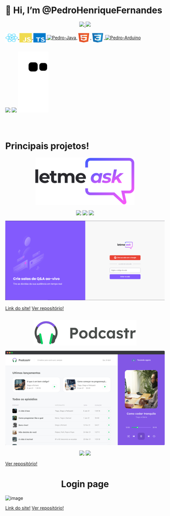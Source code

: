 <h1>👋 Hi, I’m @PedroHenriqueFernandes</h1>
<div align="center">
  <a href="https://github.com/PedroHenriqueFernandes">
  <img height="180em" src="https://github-readme-stats.vercel.app/api?username=PedroHenriqueFernandes&show_icons=true&theme=dark&include_all_commits=true&count_private=true"/>
  <img height="180em" src="https://github-readme-stats.vercel.app/api/top-langs/?username=PedroHenriqueFernandes&layout=compact&langs_count=7&theme=dark"/>
</div>
  
  <div style="display: inline_block"><br>
  <img align="center" alt="Pedro-React" height="30" width="40" src="https://raw.githubusercontent.com/devicons/devicon/master/icons/react/react-original.svg">
  <img align="center" alt="Pedro-Js" height="30" width="40" src="https://raw.githubusercontent.com/devicons/devicon/master/icons/javascript/javascript-plain.svg">
  <img align="center" alt="Pedro-Ts" height="30" width="40" src="https://raw.githubusercontent.com/devicons/devicon/master/icons/typescript/typescript-plain.svg">
  <img align="center" alt="Pedro-Java" height="30" width="40" src="https://cdn.jsdelivr.net/gh/devicons/devicon/icons/c/c-original.svg">
  <img align="center" alt="Pedro-HTML" height="30" width="40" src="https://raw.githubusercontent.com/devicons/devicon/master/icons/html5/html5-original.svg">
  <img align="center" alt="Pedro-CSS" height="30" width="40" src="https://raw.githubusercontent.com/devicons/devicon/master/icons/css3/css3-original.svg">
  <img align="center" alt="Pedro-Arduino" height="30" width="40" src="https://cdn.jsdelivr.net/gh/devicons/devicon/icons/arduino/arduino-original.svg">
</div>
  
  ##
  
 <div> 
   
  <a href = "mailto:pedro.h.fernandes752@gmail.com"><img src="https://img.shields.io/badge/Gmail-D14836?style=for-the-badge&logo=gmail&logoColor=white" target="_blank"></a>
  <a href="https://www.linkedin.com/in/pedro-h-fernandes752/" target="_blank"><img src="https://img.shields.io/badge/-LinkedIn-%230077B5?style=for-the-badge&logo=linkedin&logoColor=white" target="_blank"></a> 
   ![Snake animation](https://github.com/PedroHenriqueFernandes/PedroHenriqueFernandes/blob/output/github-contribution-grid-snake.svg)
</div>

##

<br>

<h1>Principais projetos!</h1>

<p align="center">
  <img src="https://github.com/PedroHenriqueFernandes/letmeask/blob/main/src/assets/images/logo.svg" />
</p>

<p align="center"> 
  <img src="https://camo.githubusercontent.com/817ba52ec6ada583ac3dd92266ed934824b85a06c027cdb85526fda41f4c6d64/68747470733a2f2f696d672e736869656c64732e696f2f7374617469632f76313f6c6162656c3d4e4c57266d6573736167653d303626636f6c6f723d383235374535266c6162656c436f6c6f723d303030303030">
  <img src="https://camo.githubusercontent.com/44c6816fb8a9ba2852c6d1dc8f38260a88912099e85ac5da22c66cffa9d74bd1/68747470733a2f2f696d672e736869656c64732e696f2f6769746875622f73746172732f726f636b6574736561742d656475636174696f6e2f6e6c772d30362d72656163746a733f6c6162656c3d7374617273266d6573736167653d4d495426636f6c6f723d383235374535266c6162656c436f6c6f723d303030303030">
  <img src="https://camo.githubusercontent.com/45d862ef64a7b27d57a2c0f741e005d2664bf4099a4fa4a7af23a7483f3f4376/68747470733a2f2f696d672e736869656c64732e696f2f7374617469632f76313f6c6162656c3d6c6963656e7365266d6573736167653d4d495426636f6c6f723d383235374535266c6162656c436f6c6f723d303030303030">
</p>

<p align="center">
  <img src="https://github.com/PedroHenriqueFernandes/letmeask/blob/main/src/assets/images/screenshot.png" />
</p>

[Link do site!](https://letmeask-pedrofernandes.web.app "Link do site")
[Ver repositório!](https://github.com/PedroHenriqueFernandes/letmeask "Ver repositório")

##

<p align="center">
  <img src="https://github.com/PedroHenriqueFernandes/podcastr/blob/main/public/logo.svg" />
</p>

<p align="center">
  <img src="https://github.com/PedroHenriqueFernandes/podcastr/blob/main/public/podcastrscreenshot.png" />
</p>

<p align="center">
  <img src="https://camo.githubusercontent.com/45d862ef64a7b27d57a2c0f741e005d2664bf4099a4fa4a7af23a7483f3f4376/68747470733a2f2f696d672e736869656c64732e696f2f7374617469632f76313f6c6162656c3d6c6963656e7365266d6573736167653d4d495426636f6c6f723d383235374535266c6162656c436f6c6f723d303030303030" />
  <img src="https://camo.githubusercontent.com/6e642f4d22edec80ffbd550385101a8773b7f157be02054e54a6a5f29bce5b3e/68747470733a2f2f696d672e736869656c64732e696f2f7374617469632f76313f6c6162656c3d4e4c57266d6573736167653d303526636f6c6f723d383235374535266c6162656c436f6c6f723d303030303030" />
</p>

[Ver repositório!](https://github.com/PedroHenriqueFernandes/podcastr "Ver repositório")

##

<h1 align="center">Login page</h1>

![image](https://user-images.githubusercontent.com/82915233/173413938-d267eff3-807c-4108-b528-aab8ccf45d4a.png)

[Link do site!](https://pedrohenriquefernandes.github.io/login-page/ "Link do site")
[Ver repositório!](https://github.com/PedroHenriqueFernandes/login-page "Ver repositório")
